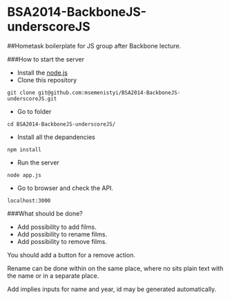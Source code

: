 BSA2014-BackboneJS-underscoreJS
===============================

##Hometask boilerplate for JS group after Backbone lecture.

###How to start the server
- Install the [node.js](http://nodejs.org/)
- Clone this repository
```shell
git clone git@github.com:msemenistyi/BSA2014-BackboneJS-underscoreJS.git
``` 
- Go to folder
```shell
cd BSA2014-BackboneJS-underscoreJS/
```
- Install all the depandencies
```shell
npm install
```
- Run the server
```shell
node app.js
```
- Go to browser and check the API.
```
localhost:3000
```

###What should be done?
- Add possibility to add films.
- Add possibility to rename films.
- Add possibility to remove films.

You should add a button for a remove action. 

Rename can be done within on the same place, where no sits plain text with the name or in a separate place.  

Add implies inputs for name and year, id may be generated automatically.